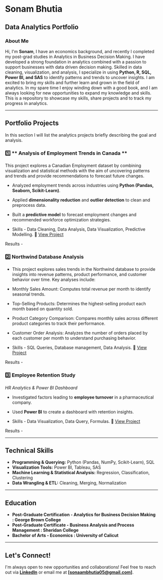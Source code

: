# Sonam Bhutia
## Data Analytics Portfolio

### About Me  
Hi, I'm **Sonam**, I have an economics background, and recently I completed my post-grad studies in Analytics in Business Decision Making. I have developed a strong foundation in analytics combined with a passion to support businesses with data driven decision making. Skilled in data cleaning, visualization, and analysis, I specialize in using **Python, R, SQL, Power BI, and SAS** to identify patterns and trends to uncover insights. I am excited to bring my skills and further learn and grown in the field of analytics. In my spare time I enjoy winding down with a good book, and I am always looking for new opportunities to expand my knowledge and skills. 
This is a repository to showcase my skills, share projects and to track my progress in analytics. 

---

##  Portfolio Projects  

In this section I will list the analytics projects briefly describing the goal and analysis. 
### 1️⃣ ** Analysis of Employment Trends in Canada **  

This project explores a Canadian Employment dataset by combining visualization and statistical methods with the aim of uncovering patterns and trends and provide recommendations to forecast future changes. 
- Analyzed employment trends across industries using **Python (Pandas, Seaborn, Scikit-Learn)**.
- Applied **dimensionality reduction** and **outlier detection** to clean and preprocess data.
- Built a **predictive model** to forecast employment changes and recommended workforce optimization strategies.

- Skills - Data Cleaning, Data Analysis, Data Visualization, Predictive Modelling.
🔗 [View Project](Employment-Trends-Canada)

Results - 

### 2️⃣ **Northwind Database Analysis**  

- This project explores sales trends in the Northwind database to provide insights into revenue patterns, product performance, and customer behavior over time. Key analyses include:
- Monthly Sales Amount: Computes total revenue per month to identify seasonal trends.
- Top-Selling Products: Determines the highest-selling product each month based on quantity sold.
- Product Category Comparison: Compares monthly sales across different product categories to track their performance.
- Customer Order Analysis: Analyzes the number of orders placed by each customer per month to understand purchasing behavior.

- Skills - SQL Queries, Database management, Data Analysis. 
🔗 [View Project](https://github.com/sonambh/Sonambhutia/blob/main/Northwind%20Database%20Analysis.sql)

Results - 

### 3️⃣ **Employee Retention Study**  
*HR Analytics & Power BI Dashboard*  
- Investigated factors leading to **employee turnover** in a pharmaceutical company.
- Used **Power BI** to create a dashboard with retention insights.

- Skills - Data Visualization, Data Query, Formulas. 
🔗 [View Project](https://github.com/sonambh/Sonambhutia/blob/main/HR%20Analytics%20Dashboard.pbix)

Results - 

---

## Technical Skills  
- **Programming & Querying:** Python (Pandas, NumPy, Scikit-Learn), SQL
- **Visualization Tools:** Power BI, Tableau, SAS
- **Machine Learning & Statistical Analysis:** Regression, Classification, Clustering 
- **Data Wrangling & ETL:** Cleaning, Merging, Normalization  

---

## Education
- **Post-Graduate Certification - Analytics for Business Decision Making : George Brown College**
- **Post-Graduate Certificate - Business Analysis and Process Management : Sheridan College**
- **Bachelor of Arts - Economics : University of Calicut**

---

##  Let's Connect!
I'm always open to new opportunities and collaborations! Feel free to reach out via **[LinkedIn](https://www.linkedin.com/in/sonambhutia/)** or email me at **[sonaambhutia05@gmail.com]**.  

